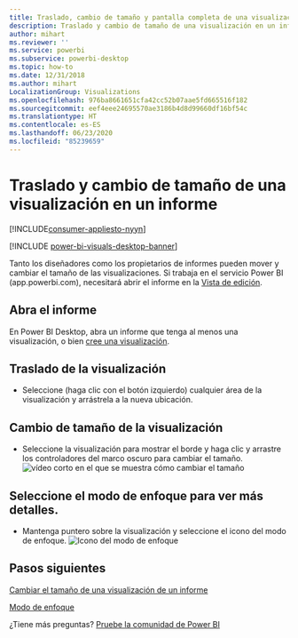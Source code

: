 ```yaml
---
title: Traslado, cambio de tamaño y pantalla completa de una visualización
description: Traslado y cambio de tamaño de una visualización en un informe del servicio Power BI y en Power BI Desktop
author: mihart
ms.reviewer: ''
ms.service: powerbi
ms.subservice: powerbi-desktop
ms.topic: how-to
ms.date: 12/31/2018
ms.author: mihart
LocalizationGroup: Visualizations
ms.openlocfilehash: 976ba8661651cfa42cc52b07aae5fd665516f182
ms.sourcegitcommit: eef4eee24695570ae3186b4d8d99660df16bf54c
ms.translationtype: HT
ms.contentlocale: es-ES
ms.lasthandoff: 06/23/2020
ms.locfileid: "85239659"
---
```

# <a name="move-and-resize-a-visualization-in-a-report"></a>Traslado y cambio de tamaño de una visualización en un informe

[!INCLUDE[consumer-appliesto-nyyn](../includes/consumer-appliesto-nyyn.md)]    

[!INCLUDE [power-bi-visuals-desktop-banner](../includes/power-bi-visuals-desktop-banner.md)]

Tanto los diseñadores como los propietarios de informes pueden mover y cambiar el tamaño de las visualizaciones. Si trabaja en el servicio Power BI (app.powerbi.com), necesitará abrir el informe en la [Vista de edición](../create-reports/service-interact-with-a-report-in-editing-view.md). 

## <a name="open-the-report"></a>Abra el informe
En Power BI Desktop, abra un informe que tenga al menos una visualización, o bien [cree una visualización](power-bi-report-add-visualizations-i.md). 

## <a name="move-the-visualization"></a>Traslado de la visualización
* Seleccione (haga clic con el botón izquierdo) cualquier área de la visualización y arrástrela a la nueva ubicación.

## <a name="resize-the-visualization"></a>Cambio de tamaño de la visualización
* Seleccione la visualización para mostrar el borde y haga clic y arrastre los controladores del marco oscuro para cambiar el tamaño.  
  ![vídeo corto en el que se muestra cómo cambiar el tamaño](media/power-bi-visualization-move-and-resize/untitled.gif)

## <a name="select-focus-mode-to-see-more-detail"></a>Seleccione el modo de enfoque para ver más detalles.
* Mantenga puntero sobre la visualización y seleccione el icono del modo de enfoque.
  ![Icono del modo de enfoque](media/power-bi-visualization-move-and-resize/pbi_popouticon.jpg)

## <a name="next-steps"></a>Pasos siguientes
[Cambiar el tamaño de una visualización de un informe](../create-reports/service-dashboard-edit-tile.md)  

[Modo de enfoque](../consumer/end-user-focus.md)

¿Tiene más preguntas? [Pruebe la comunidad de Power BI](https://community.powerbi.com/)

